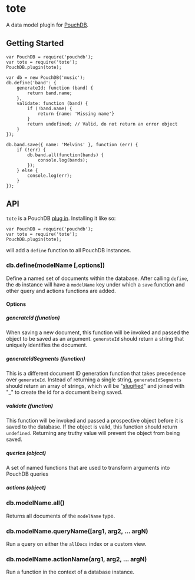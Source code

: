 # tote

A data model plugin for [PouchDB](http://pouchdb.com/).

## Getting Started

```
var PouchDB = require('pouchdb');
var tote = require('tote');
PouchDB.plugin(tote);

var db = new PouchDB('music');
db.define('band': {
    generateId: function (band) {
        return band.name;
    },
    validate: function (band) {
        if (!band.name) {
            return {name: 'Missing name'}
        }
        return undefined; // Valid, do not return an error object
    }
});

db.band.save({ name: 'Melvins' }, function (err) {
    if (!err) {
        db.band.all(function(bands) {
            console.log(bands);
        });
    } else {
        console.log(err);
    }
});
```

## API

``tote`` is a PouchDB [plug in](http://pouchdb.com/api.html#plugins). Installing it like so:

```
var PouchDB = require('pouchdb');
var tote = require('tote');
PouchDB.plugin(tote);
```

will add a ``define`` function to all PouchDB instances.

### db.define(modelName \[,options])

Define a named set of documents within the database. After calling
``define``, the ``db`` instance will have a ``modelName`` key under
which a ``save`` function and other query and actions functions are
added.

#### Options

##### generateId (function)

When saving a new document, this function will be invoked and passed
the object to be saved as an argument. ``generateId`` should return a
string that uniquely identifies the document.

##### generateIdSegments (function)

This is a different document ID generation function that takes
precedence over ``generateId``. Instead of returning a single string,
``generateIdSegments`` should return an array of strings, which will
be "[slugified](https://www.npmjs.org/package/slug)" and joined with "_" to create the id for a document
being saved.

##### validate (function)

This function will be invoked and passed a prospective object before
it is saved to the database. If the object is valid, this function
should return ``undefined``. Returning any truthy value will prevent
the object from being saved.

##### queries (object)

A set of named functions that are used to transform arguments into
PouchDB queries

##### actions (object)

### db.modelName.all()

Returns all documents of the ``modelName`` type.

### db.modelName.queryName([arg1, arg2, ... argN)

Run a query on either the ``allDocs`` index or a custom view.

### db.modelName.actionName(arg1, arg2, ... argN)

Run a function in the context of a database instance.
